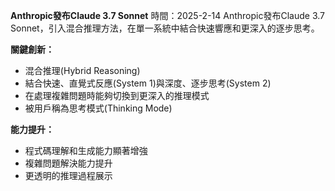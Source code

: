**Anthropic發布Claude 3.7 Sonnet**
時間：2025-2-14
Anthropic發布Claude 3.7 Sonnet，引入混合推理方法，在單一系統中結合快速響應和更深入的逐步思考。

**關鍵創新：**

* 混合推理(Hybrid Reasoning)
* 結合快速、直覺式反應(System 1)與深度、逐步思考(System 2)
* 在處理複雜問題時能夠切換到更深入的推理模式
* 被用戶稱為思考模式(Thinking Mode)

**能力提升：**

* 程式碼理解和生成能力顯著增強
* 複雜問題解決能力提升
* 更透明的推理過程展示